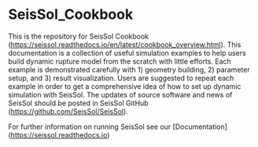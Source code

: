 # SeisSol_Cookbook

This is the repository for SeisSol Cookbook (https://seissol.readthedocs.io/en/latest/cookbook_overview.html). This documentation is a collection of useful simulation examples to help users build dynamic rupture model from the scratch with little efforts. Each example is demonstrated carefully with 1) geometry building, 2) parameter setup, and 3) result visualization. Users are suggested to repeat each example in order to get a comprehensive idea of how to set up dynamic simulation with SeisSol. The updates of source software and news of SeisSol should be posted in SeisSol GitHub (https://github.com/SeisSol/SeisSol).

For further information on running SeisSol see our [Documentation] (https://seissol.readthedocs.io)
